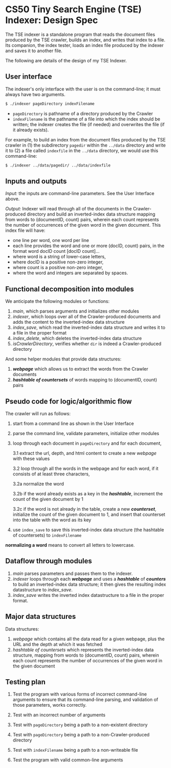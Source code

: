 # CS50 Tiny Search Engine (TSE) Indexer: Design Spec

The TSE indexer is a standalone program that reads the document files produced by the TSE crawler, builds an index, and writes that index to a file. Its companion, the index tester, loads an index file produced by the indexer and saves it to another file.

The following are details of the design of my TSE Indexer.

## User interface

The indexer's only interface with the user is on the command-line; it must always have two arguments.

```bash
$ ./indexer pageDirectory indexFilename
```

- `pageDirectory` is pathname of a directory produced by the Crawler
- `indexFilename` is the pathname of a file into which the index should be written; the indexer creates the file (if needed) and overwrites the file (if it already exists).

For example, to build an index from the document files produced by the TSE crawler in (1) the subdirectory `pagedir` within the `../data` directory and write it to (2) a file called `indexfile` in the `../data` directory, we would use this command-line:

``` bash
$ ./indexer ../data/pagedir/ ../data/indexfile
```

## Inputs and outputs

*Input:* the inputs are command-line parameters. See the User Interface above.

*Output:* Indexer will read through all of the documents in the Crawler-produced directory and build an inverted-index data structure mapping from words to (documentID, count) pairs, wherein each count represents the number of occurrences of the given word in the given document. 
This index file will have:

 * one line per word, one word per line
 * each line provides the word and one or more (docID, count) pairs, in the format word docID count [docID count]...
 * where word is a string of lower-case letters,
 * where docID is a positive non-zero integer,
 * where count is a positive non-zero integer,
 * where the word and integers are separated by spaces.

## Functional decomposition into modules

We anticipate the following modules or functions:

 1. *main*, which parses arguments and initializes other modules
 2. *indexer*, which loops over all of the Crawler-produced documents and adds the content to the inverted-index data structure
 3. *index_save*, which read the inverted-index data structure and writes it to a file in the proper format
 4. *index_delete*, which deletes the inverted-index data structure
 5. *isCrawlerDirectory*, verifies whether `dir` is indeed a Crawler-produced directory

And some helper modules that provide data structures:

  1. ***webpage*** which allows us to extract the words from the Crawler documents
  2. ***hashtable of countersets*** of words mapping to (documentID, count) pairs

## Pseudo code for logic/algorithmic flow

The crawler will run as follows:

1. start from a command line as shown in the User Interface
2. parse the command line, validate parameters, initialize other modules
3. loop through each document in `pageDirectory` and for each document,

	3.1 extract the url, depth, and html content to create a new *webpage* with these values
	
	3.2 loop through all the words in the webpage and for each word, if it consists of at least three characters,

	3.2a normalize the word
	
	3.2b if the word already exists as a key in the ***hashtable***, increment the count of the given document by 1
	
	3.2c if the word is not already in the table, create a new ***counterset***, initialize the count of the given document to 1, and insert that counterset into the table with the word as its key

4. use `index_save` to save this inverted-index data structure (the hashtable of countersets) to `indexFilename`

**normalizing a word** means to convert all letters to lowercase.

## Dataflow through modules

 1. *main* parses parameters and passes them to the indexer.
 2. *indexer* loops through each ***webpage*** and uses a ***hashtable*** of ***counters*** to build an inverted-index data structure; it then gives the resulting index datastructure to *index_save*.
 3. *index_save* writes the inverted index datastructure to a file in the proper format.

## Major data structures

Data structures:

 1. *webpage* which contains all the data read for a given webpage, plus the URL and the depth at which it was fetched
 2. *hashtable of countersets* which represents the inverted-index data structure, mapping from words to (documentID, count) pairs, wherein each count represents the number of occurrences of the given word in the given document

## Testing plan

1. Test the program with various forms of incorrect command-line arguments to ensure that its command-line parsing, and validation of those parameters, works correctly.

2. Test with an incorrect number of arguments

3. Test with `pageDirectory` being a path to a non-existent directory

4. Test with `pageDirectory` being a path to a non-Crawler-produced directory

5. Test with `indexFilename` being a path to a non-writeable file

6. Test the program with valid common-line arguments
